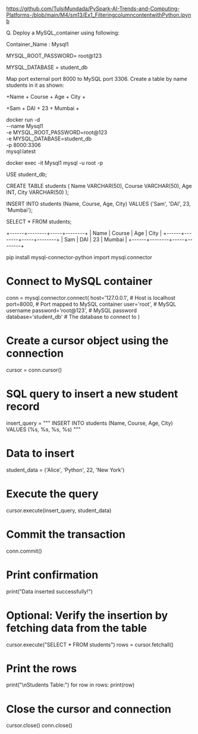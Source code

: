 https://github.com/TulsiMundada/PySpark-AI-Trends-and-Computing-Platforms-/blob/main/M4/sm13/Ex1_FilteringcolumncontentwithPython.ipynb

Q.
Deploy a MySQL_container using following:

Container_Name : Mysql1

MYSQL_ROOT_PASSWORD= root@123

MYSQL_DATABASE = student_db

Map port external port 8000 to MySQL port 3306. Create a table by name students in it as shown:

+Name + Course + Age + City +

+Sam + DAI + 23 + Mumbai +


docker run -d \
  --name Mysql1 \
  -e MYSQL_ROOT_PASSWORD=root@123 \
  -e MYSQL_DATABASE=student_db \
  -p 8000:3306 \
  mysql:latest

docker exec -it Mysql1 mysql -u root -p

USE student_db;

CREATE TABLE students (
    Name VARCHAR(50),
    Course VARCHAR(50),
    Age INT,
    City VARCHAR(50)
);

INSERT INTO students (Name, Course, Age, City)
VALUES ('Sam', 'DAI', 23, 'Mumbai');

SELECT * FROM students;

+------+--------+-----+--------+
| Name | Course | Age | City   |
+------+--------+-----+--------+
| Sam  | DAI    |  23 | Mumbai |
+------+--------+-----+--------+


pip install mysql-connector-python
import mysql.connector

# Connect to MySQL container
conn = mysql.connector.connect(
    host='127.0.0.1',    # Host is localhost
    port=8000,           # Port mapped to MySQL container
    user='root',         # MySQL username
    password='root@123', # MySQL password
    database='student_db' # The database to connect to
)

# Create a cursor object using the connection
cursor = conn.cursor()

# SQL query to insert a new student record
insert_query = """
INSERT INTO students (Name, Course, Age, City)
VALUES (%s, %s, %s, %s)
"""

# Data to insert
student_data = ('Alice', 'Python', 22, 'New York')

# Execute the query
cursor.execute(insert_query, student_data)

# Commit the transaction
conn.commit()

# Print confirmation
print("Data inserted successfully!")

# Optional: Verify the insertion by fetching data from the table
cursor.execute("SELECT * FROM students")
rows = cursor.fetchall()

# Print the rows
print("\nStudents Table:")
for row in rows:
    print(row)

# Close the cursor and connection
cursor.close()
conn.close()
